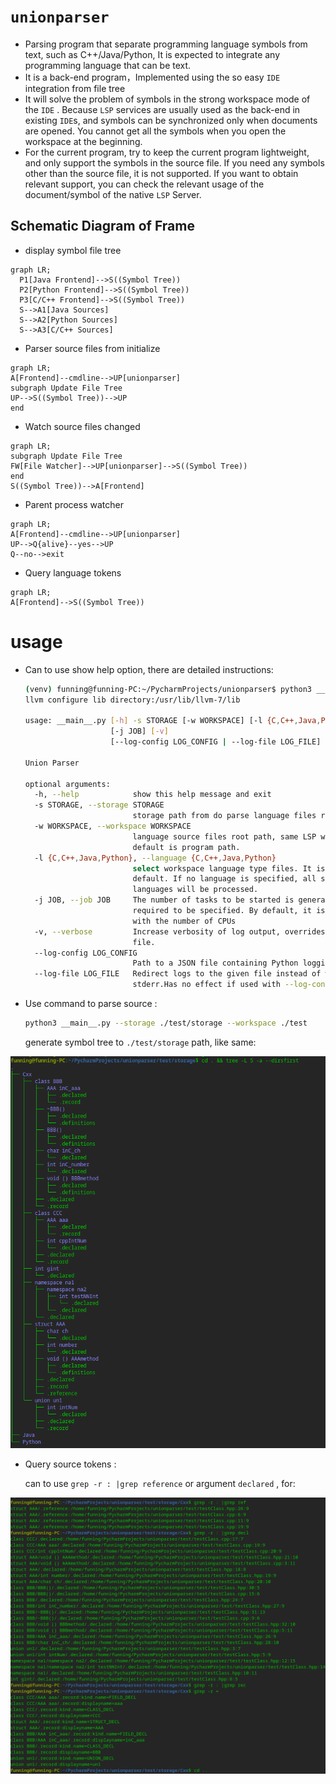 # `unionparser`
- Parsing program that separate programming language symbols from text, such as C++/Java/Python,  It is expected to integrate any programming language that can be text.
- It is a back-end program，Implemented using the so easy `IDE` integration from file tree
- It will solve the problem of symbols in the strong workspace mode of the `IDE` . Because `LSP` services are usually used as the back-end in existing `IDE`s, and symbols can be synchronized only when documents are opened. You cannot get all the symbols when you open the workspace at the beginning.
- For the current program, try to keep the current program lightweight, and only support the symbols in the source file. If you need any symbols other than the source file, it is not supported. If you want to obtain relevant support, you can check the relevant usage of the document/symbol of the native `LSP` Server.


## Schematic Diagram of Frame
- display symbol file tree
```mermaid
graph LR;
  P1[Java Frontend]-->S((Symbol Tree))
  P2[Python Frontend]-->S((Symbol Tree))
  P3[C/C++ Frontend]-->S((Symbol Tree))
  S-->A1[Java Sources]
  S-->A2[Python Sources]
  S-->A3[C/C++ Sources]
```

- Parser source files from initialize

```mermaid
graph LR;
A[Frontend]--cmdline-->UP[unionparser]
subgraph Update File Tree
UP-->S((Symbol Tree))-->UP
end
```

- Watch source files changed

```mermaid
graph LR;
subgraph Update File Tree
FW[File Watcher]-->UP[unionparser]-->S((Symbol Tree))
end
S((Symbol Tree))-->A[Frontend]
```

- Parent process watcher

```mermaid
graph LR;
A[Frontend]--cmdline-->UP[unionparser]
UP-->Q{alive}--yes-->UP
Q--no-->exit
```

- Query language tokens

```mermaid
graph LR;
A[Frontend]-->S((Symbol Tree))
```

# usage

- Can to use show help option, there are detailed instructions:

  ```bash
  (venv) funning@funning-PC:~/PycharmProjects/unionparser$ python3 __main__.py -h
  llvm configure lib directory:/usr/lib/llvm-7/lib
  
  usage: __main__.py [-h] -s STORAGE [-w WORKSPACE] [-l {C,C++,Java,Python}]
                     [-j JOB] [-v]
                     [--log-config LOG_CONFIG | --log-file LOG_FILE]
  
  Union Parser
  
  optional arguments:
    -h, --help            show this help message and exit
    -s STORAGE, --storage STORAGE
                          storage path from do parse language files result saved
    -w WORKSPACE, --workspace WORKSPACE
                          language source files root path, same LSP workspace,
                          default is program path.
    -l {C,C++,Java,Python}, --language {C,C++,Java,Python}
                          select workspace language type files. It is blank by
                          default. If no language is specified, all supported
                          languages will be processed.
    -j JOB, --job JOB     The number of tasks to be started is generally not
                          required to be specified. By default, it is consistent
                          with the number of CPUs
    -v, --verbose         Increase verbosity of log output, overrides log config
                          file.
    --log-config LOG_CONFIG
                          Path to a JSON file containing Python logging config.
    --log-file LOG_FILE   Redirect logs to the given file instead of writing to
                          stderr.Has no effect if used with --log-config.
  ```

  


- Use command to parse source :

  ```bash
  python3 __main__.py --storage ./test/storage --workspace ./test
  ```

  generate symbol tree to `./test/storage`  path, like same:

![run all language parser](doc/parsedSymbolTree.png)

- Query source tokens :

  can to use `grep -r : |grep reference`  or argument `declared` , for:

![run all language parser](doc/optionTokenSaveQuery.png)
